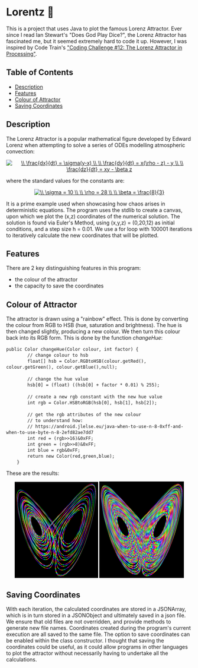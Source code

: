 # Lorentz :butterfly:

This is a project that uses Java to plot the famous Lorenz Attractor.
Ever since I read Ian Stewart's "Does God Play Dice?", the Lorenz Attractor has fascinated me, but it seemed extremely hard to code it up. However, I was inspired by Code Train's <a href = "https://www.youtube.com/watch?v=f0lkz2gSsIk"> "Coding Challenge #12: The Lorenz Attractor in Processing"</a>.

## Table of Contents

* [Description](#description)
* [Features](#features)
* [Colour of Attractor](#colour-of-attractor)
* [Saving Coordinates](#saving-coordinates)

## Description

The Lorenz Attractor is a popular mathematical figure developed by Edward Lorenz when attempting to solve a series of ODEs modelling atmospheric convection:

<p align="center"> <a href="https://www.codecogs.com/eqnedit.php?latex=\\&space;\frac{dx}{dt}&space;=&space;\sigma(y-x)&space;\\&space;\\&space;\frac{dy}{dt}&space;=&space;x(\rho&space;-&space;z)&space;-&space;y&space;\\&space;\\&space;\frac{dz}{dt}&space;=&space;xy&space;-&space;\beta&space;z" target="_blank"><img src="https://latex.codecogs.com/gif.latex?\\&space;\frac{dx}{dt}&space;=&space;\sigma(y-x)&space;\\&space;\\&space;\frac{dy}{dt}&space;=&space;x(\rho&space;-&space;z)&space;-&space;y&space;\\&space;\\&space;\frac{dz}{dt}&space;=&space;xy&space;-&space;\beta&space;z" title="\\ \frac{dx}{dt} = \sigma(y-x) \\ \\ \frac{dy}{dt} = x(\rho - z) - y \\ \\ \frac{dz}{dt} = xy - \beta z" /></a></p>

where the standard values for the constants are:

<p align = "center"><a href="https://www.codecogs.com/eqnedit.php?latex=\\&space;\sigma&space;=&space;10&space;\\&space;\\&space;\rho&space;=&space;28&space;\\&space;\\&space;\beta&space;=&space;\frac{8}{3}" target="_blank"><img src="https://latex.codecogs.com/gif.latex?\\&space;\sigma&space;=&space;10&space;\\&space;\\&space;\rho&space;=&space;28&space;\\&space;\\&space;\beta&space;=&space;\frac{8}{3}" title="\\ \sigma = 10 \\ \\ \rho = 28 \\ \\ \beta = \frac{8}{3}" /></a></p>

It is a prime example used when showcasing how chaos arises in deterministic equations.
The program uses the stdlib to create a canvas, upon which we plot the (x,z) coordinates of the numerical solution. 
The solution is found via Euler's Method, using (x,y,z) = (0,20,12) as initial conditions, and a step size h = 0.01.
We use a for loop with 100001 iterations to iteratively calculate the new coordinates that will be plotted.

## Features

There are 2 key distinguishing features in this program:

* the colour of the attractor
* the capacity to save the coordinates

## Colour of Attractor

The attractor is drawn using a "rainbow" effect. This is done by converting the colour from RGB to HSB (hue, saturation and brightness). The hue is then changed slightly, producing a new colour. We then turn this colour back into its RGB form. This is done by the function *changeHue*:

```
public Color changeHue(Color colour, int factor) {
        // change colour to hsb
        float[] hsb = Color.RGBtoHSB(colour.getRed(), colour.getGreen(), colour.getBlue(),null);
        
        // change the hue value
        hsb[0] = (float) ((hsb[0] + factor * 0.01) % 255);
        
        // create a new rgb constant with the new hue value
        int rgb = Color.HSBtoRGB(hsb[0], hsb[1], hsb[2]);
        
        // get the rgb attributes of the new colour
        // to understand how:
        // https://android.jlelse.eu/java-when-to-use-n-8-0xff-and-when-to-use-byte-n-8-2efd82ae7dd7
        int red = (rgb>>16)&0xFF;
        int green = (rgb>>8)&0xFF;
        int blue = rgb&0xFF;
        return new Color(red,green,blue);
    }
```

These are the results:

<p align="center">
  <img src="https://github.com/alv31415/Lorentz/blob/master/Lorenz%20Attractor/Screenshot%202020-08-18%20at%2019.37.07.png"/>
  <img src="https://github.com/alv31415/Lorentz/blob/master/Lorenz%20Attractor/Screenshot%202020-08-18%20at%2020.34.47.png"/>
</p>

## Saving Coordinates

With each iteration, the calculated coordinates are stored in a JSONArray, which is in turn stored in a JSONObject and ultimately saved in a json file. We ensure that old files are not overridden, and provide methods to generate new file names. Coordinates created during the program's current execution are all saved to the same file. The option to save coordinates can be enabled within the class constructor. I thought that saving the coordinates could be useful, as it could allow programs in other languages to plot the attractor without necessarily having to undertake all the calculations.




